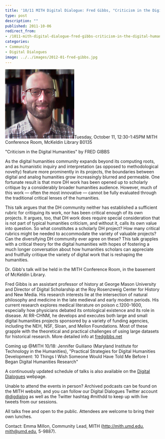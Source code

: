 ```yaml
---
title: '10/11 MITH Digital Dialogue: Fred Gibbs, "Criticism in the Digital Humanities"'
type: post
description: ""
published: 2011-10-06
redirect_from: 
- /1011-mith-digital-dialogue-fred-gibbs-criticism-in-the-digital-humanities/
categories:
- Community
- Digital Dialogues
image: ../../images/2012-01-fred-gibbs.jpg
---
```

![Fred Gibbs](../../images/2012-01-fred-gibbs.jpg)Tuesday, October 11, 12:30-1:45PM MITH Conference Room, McKeldin Library B0135

"Criticism in the Digital Humanities" by FRED GIBBS

As the digital humanities community expands beyond its computing roots, and as humanistic inquiry and interpretation (as opposed to methodological novelty) feature more prominently in its projects, the boundaries between digital and analog humanities grow increasingly blurred and permeable. One fortunate result is that more DH work has been opened up to scholarly critique by a considerably broader humanities audience. However, much of this work — often the most innovative —­ cannot be fully evaluated through the traditional critical lenses of the humanities.

This talk argues that the DH community neither has established a sufficient rubric for critiquing its work, nor has been critical enough of its own projects. It argues, too, that DH work does require special consideration that is not part of typical humanities criticism, and without it, calls its own value into question. So what constitutes a scholarly DH project? How many critical rubrics might be needed to accommodate the variety of valuable projects? Can the diversifying DH community ever agree on these? This talk grapples with a critical theory for the digital humanities with hopes of fostering a much longer conversation about how humanities scholars can appreciate and fruitfully critique the variety of digital work that is reshaping the humanities.

Dr. Gibb's talk will be held in the MITH Conference Room, in the basement of McKeldin Library.

Fred Gibbs is an assistant professor of history at George Mason University and Director of Digital Scholarship at the Roy Rosenzweig Center for History and New Media. His research interests lie at the intersection of natural philosophy and medicine in the late medieval and early modern periods. His current research explores medical literature on poison c.1200-1600, especially how physicians debated its ontological existence and its role in disease. At RR-CHNM, he develops and executes both large and small digital humanities projects sponsored by a variety of funding agencies, including the NEH, NSF, Sloan, and Mellon Foundations. Most of these grapple with the theoretical and practical challenges of using large datasets for historical research. More detailed info at [fredgibbs.net](http://fredgibbs.net/)

Coming up @MITH 10/18: Jennifer Guiliano (Maryland Institute for Technology in the Humanities), "Practical Strategies for Digital Humanities Development: 10 Things I Wish Someone Would Have Told Me Before I Began Digital Humanities Research"

A continuously updated schedule of talks is also available on the [Digital Dialogues](../podcast/) webpage.

Unable to attend the events in person? Archived podcasts can be found on the MITH website, and you can follow our Digital Dialogues Twitter account [@digdialog](http://twitter.com/#%21/digdialog) as well as the Twitter hashtag #mithdd to keep up with live tweets from our sessions.

All talks free and open to the public. Attendees are welcome to bring their own lunches.

Contact: Emma Millon, Community Lead, MITH (http://mith.umd.edu, mith@umd.edu, 5-9887).
